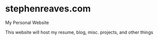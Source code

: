 # stephenreaves.com

My Personal Website

This website will host my resume, blog, misc. projects, and other things
